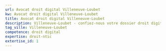 ```yaml
---
url: Avocat droit digital Villeneuve-Loubet
kw: Avocat droit digital Villeneuve-Loubet
title: Avocat droit digital Villeneuve-Loubet
description: Villeneuve-Loubet - confiez-nous votre dossier droit digital
tag_ville: Villeneuve-Loubet
competence: droit digital
expertise: droit-ntic
extertise_id: 1
---
```

